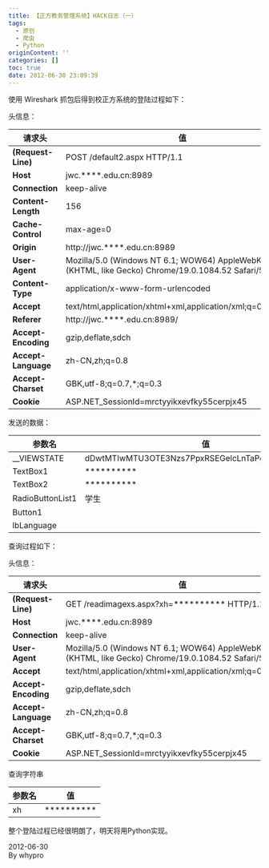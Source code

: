 ```yaml
---
title: 【正方教务管理系统】HACK日志（一）
tags:
  - 原创
  - 爬虫
  - Python
originContent: ''
categories: []
toc: true
date: 2012-06-30 23:09:39
---
```


使用 Wireshark 抓包后得到校正方系统的登陆过程如下：

<!-- more -->

头信息：

| 请求头 | 值 |
| ------ | -- |
| **(Request-Line)** | POST /default2.aspx HTTP/1.1 |
| **Host** | jwc.****.edu.cn:8989 |
| **Connection** | keep-alive |
| **Content-Length** | 156 |
| **Cache-Control** | max-age=0 |
| **Origin** | http://jwc.****.edu.cn:8989 |
| **User-Agent** | Mozilla/5.0 (Windows NT 6.1; WOW64) AppleWebKit/536.5 (KHTML, like Gecko) Chrome/19.0.1084.52 Safari/536.5 |
| **Content-Type** | application/x-www-form-urlencoded |
| **Accept** | text/html,application/xhtml+xml,application/xml;q=0.9,*/*;q=0.8 |
| **Referer** | http://jwc.****.edu.cn:8989/ |
| **Accept-Encoding** | gzip,deflate,sdch |
| **Accept-Language** | zh-CN,zh;q=0.8 |
| **Accept-Charset** | GBK,utf-8;q=0.7,*;q=0.3 |
| **Cookie** | ASP.NET_SessionId=mrctyyikxevfky55cerpjx45 |


发送的数据：

| 参数名 | 值 |
| ------ | -- |
| __VIEWSTATE | dDwtMTIwMTU3OTE3Nzs7PpxRSEGelcLnTaPgA3v56uoKweD+ |
| TextBox1 | \*\*\*\*\*\*\*\*\*\* |
| TextBox2 | \*\*\*\*\*\*\*\*\*\* |
| RadioButtonList1 | 学生 |
| Button1 |   |
| lbLanguage |  |

  

查询过程如下：

头信息：

| 请求头 | 值 |
| ------ | -- |
| **(Request-Line)** | GET /readimagexs.aspx?xh=********** HTTP/1.1 |
| **Host** | jwc.****.edu.cn:8989 |
| **Connection** | keep-alive |
| **User-Agent** | Mozilla/5.0 (Windows NT 6.1; WOW64) AppleWebKit/536.5 (KHTML, like Gecko) Chrome/19.0.1084.52 Safari/536.5 |
| **Accept** | text/html,application/xhtml+xml,application/xml;q=0.9,*/*;q=0.8 |
| **Accept-Encoding** | gzip,deflate,sdch |
| **Accept-Language** | zh-CN,zh;q=0.8 |
| **Accept-Charset** | GBK,utf-8;q=0.7,*;q=0.3 |
| **Cookie** | ASP.NET_SessionId=mrctyyikxevfky55cerpjx45 |

查询字符串

| 参数名 | 值 |
| ------ | -- |
| xh | \*\*\*\*\*\*\*\*\*\* |

  

整个登陆过程已经很明朗了，明天将用Python实现。

  

2012-06-30  
By whypro